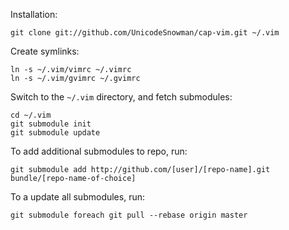 Installation:

    git clone git://github.com/UnicodeSnowman/cap-vim.git ~/.vim

Create symlinks:

    ln -s ~/.vim/vimrc ~/.vimrc
    ln -s ~/.vim/gvimrc ~/.gvimrc

Switch to the `~/.vim` directory, and fetch submodules:

    cd ~/.vim
    git submodule init
    git submodule update

To add additional submodules to repo, run:

    git submodule add http://github.com/[user]/[repo-name].git bundle/[repo-name-of-choice]

To a update all submodules, run:

    git submodule foreach git pull --rebase origin master
